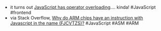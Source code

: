 - it turns out [JavaScript has operator overloading](https://2ality.com/2011/12/fake-operator-overloading.html).... kinda! #JavaScript #frontend
- via Stack Overflow, [Why do ARM chips have an instruction with Javascript in the name (FJCVTZS)?](https://stackoverflow.com/questions/50966676/why-do-arm-chips-have-an-instruction-with-javascript-in-the-name-fjcvtzs) #JavaScript #ASM #ARM